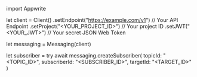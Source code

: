 import Appwrite

let client = Client()
    .setEndpoint("https://example.com/v1") // Your API Endpoint
    .setProject("<YOUR_PROJECT_ID>") // Your project ID
    .setJWT("<YOUR_JWT>") // Your secret JSON Web Token

let messaging = Messaging(client)

let subscriber = try await messaging.createSubscriber(
    topicId: "<TOPIC_ID>",
    subscriberId: "<SUBSCRIBER_ID>",
    targetId: "<TARGET_ID>"
)

